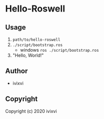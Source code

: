 # Hello-Roswell

## Usage

1. `path/to/hello-roswell`
1. `./script/bootstrap.ros`
    - windows `ros ./script/bootstrap.ros`
1. "Hello, World!"

## Author

* ivixvi

## Copyright

Copyright (c) 2020 ivixvi
